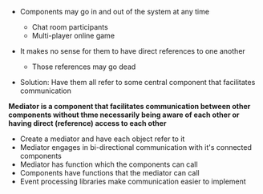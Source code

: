 - Components may go in and out of the system at any time
    - Chat room participants
    - Multi-player online game

- It makes no sense for them to have direct references to one another
    - Those references may go dead
- Solution: Have them all refer to some central component that facilitates communication

**Mediator is a component that facilitates communication between other components without thme
necessarily being aware of each other or having direct (reference) access to each other**

- Create a mediator and have each object refer to it
- Mediator engages in bi-directional communication with it's connected components
- Mediator has function which the components can call
- Components have functions that the mediator can call
- Event processing libraries make communication easier to implement
    